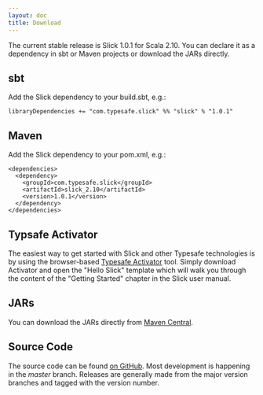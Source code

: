 ```yaml
---
layout: doc
title: Download
---
```


The current stable release is Slick 1.0.1 for Scala 2.10.
You can declare it as a dependency in sbt or Maven projects or download the
JARs directly.

## sbt

Add the Slick dependency to your build.sbt, e.g.:

    libraryDependencies += "com.typesafe.slick" %% "slick" % "1.0.1"

## Maven
 
Add the Slick dependency to your pom.xml, e.g.:

    <dependencies>
      <dependency>
        <groupId>com.typesafe.slick</groupId>
        <artifactId>slick_2.10</artifactId>
        <version>1.0.1</version>
      </dependency>
    </dependencies>

## Typsafe Activator

The easiest way to get started with Slick and other Typesafe technologies is
by using the browser-based [Typesafe Activator](http://typesafe.com/activator)
tool. Simply download Activator and open the "Hello Slick" template which will
walk you through the content of the "Getting Started" chapter in the Slick
user manual.

## JARs

You can download the JARs directly from
[Maven Central](http://search.maven.org/#search|ga|1|g%3A%22com.typesafe.slick%22).

## Source Code

The source code can be found [on GitHub](http://github.com/slick/slick).
Most development is happening in the *master* branch. Releases are generally made
from the major version branches and tagged with the version number.

